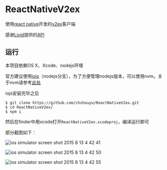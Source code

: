 
# ReactNativeV2ex

使用[react native](https://facebook.github.io/react-native/)开发的[v2ex](https://www.v2ex.com/)客户端

感谢[Livid](https://twitter.com/Livid)提供的[API](https://www.v2ex.com/p/7v9TEc53)

## 运行

本项目依赖OS X、Xcode、nodejs环境

官方建议使用[iojs](https://iojs.org/)（nodejs分支），为了方便管理nodejs版本，可以使用nvm。关于nvm请参考[此处](https://github.com/creationix/nvm#installation)

iojs安装完毕之后

    $ git clone https://github.com/chshouyu/ReactNativeV2ex.git
    $ cd ReactNativeV2ex/
    $ npm i

然后在finder中用xcode打开`ReactNativeV2ex.xcodeproj`，编译运行即可

部分截图如下：

![ios simulator screen shot 2015 8 13 4 42 41](https://cloud.githubusercontent.com/assets/1304342/9246029/62e516de-41db-11e5-937f-4b07c70a0104.png)

![ios simulator screen shot 2015 8 13 4 42 50](https://cloud.githubusercontent.com/assets/1304342/9246030/62e8485e-41db-11e5-8b74-6710178b7131.png)

![ios simulator screen shot 2015 8 13 4 42 55](https://cloud.githubusercontent.com/assets/1304342/9246031/63031b5c-41db-11e5-995c-6db520478f88.png)